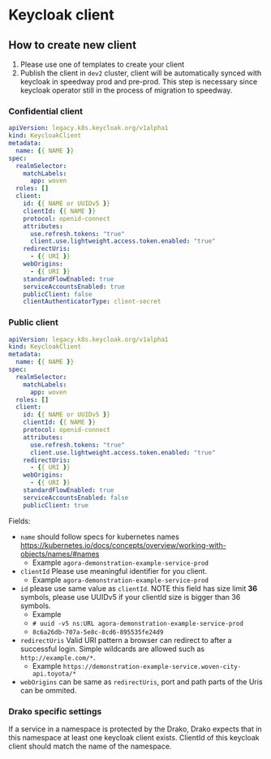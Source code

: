 # Keycloak client

## How to create new client

1. Please use one of templates to create your client
2. Publish the client in `dev2` cluster, client will be automatically synced with keycloak in speedway prod and pre-prod. This step is necessary since keycloak operator still in the process of migration to speedway.

### Confidential client
```yaml
apiVersion: legacy.k8s.keycloak.org/v1alpha1
kind: KeycloakClient
metadata:
  name: {{ NAME }}
spec:
  realmSelector:
    matchLabels:
      app: woven
  roles: []
  client:
    id: {{ NAME or UUIDv5 }}
    clientId: {{ NAME }}
    protocol: openid-connect
    attributes:
      use.refresh.tokens: "true"
      client.use.lightweight.access.token.enabled: "true"
    redirectUris:
      - {{ URI }}
    webOrigins:
      - {{ URI }}
    standardFlowEnabled: true
    serviceAccountsEnabled: true
    publicClient: false
    clientAuthenticatorType: client-secret
```

### Public client
```yaml
apiVersion: legacy.k8s.keycloak.org/v1alpha1
kind: KeycloakClient
metadata:
  name: {{ NAME }}
spec:
  realmSelector:
    matchLabels:
      app: woven
  roles: []
  client:
    id: {{ NAME or UUIDv5 }}
    clientId: {{ NAME }}
    protocol: openid-connect
    attributes:
      use.refresh.tokens: "true"
      client.use.lightweight.access.token.enabled: "true"
    redirectUris:
      - {{ URI }}
    webOrigins:
      - {{ URI }}
    standardFlowEnabled: true
    serviceAccountsEnabled: false
    publicClient: true
```

Fields:

- `name` should follow specs for kubernetes names https://kubernetes.io/docs/concepts/overview/working-with-objects/names/#names 
    * Example `agora-demonstration-example-service-prod`
- `clientId` Please use meaningful identifier for you client.
    * Example `agora-demonstration-example-service-prod`
- `id` please use same value as `clientId`. NOTE this field has size limit **36** symbols, please use UUIDv5 if your clientId size is bigger than 36 symbols. 
    * Example 
    * `# uuid -v5 ns:URL agora-demonstration-example-service-prod`
    * `8c6a26db-707a-5e8c-8cd6-895535fe24d9`
- `redirectUris` Valid URI pattern a browser can redirect to after a successful login. Simple wildcards are allowed such as `http://example.com/*`.
    * Example `https://demonstration-example-service.woven-city-api.toyota/*`
- `webOrigins` can be same as `redirectUris`, port and path parts of the Uris can be ommited.

### Drako specific settings
If a service in a namespace is protected by the Drako, Drako expects that in this namespace at least one keycloak client exists. ClientId of this keycloak client should match the name of the namespace.



